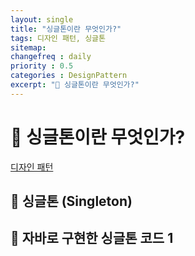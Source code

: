 ```yaml
---
layout: single
title: "싱글톤이란 무엇인가?"
tags: 디자인 패턴, 싱글톤
sitemap:
changefreq : daily
priority : 0.5
categories : DesignPattern
excerpt: "📘 싱글톤이란 무엇인가?"
---
```


# 📘 싱글톤이란 무엇인가?
<a href="/designpattern/Design-Pattern/">디자인 패턴</a>

## 📖 싱글톤 (Singleton)

## 📖 자바로 구현한 싱글톤 코드 1
